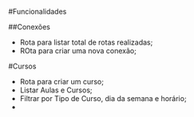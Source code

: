 #Funcionalidades

##Conexões

- Rota para listar total de rotas realizadas;
- ROta para criar uma nova conexão;

#Cursos

- Rota para criar um curso;
- Listar Aulas e Cursos;
 - Filtrar por Tipo de Curso, dia da semana e horário;
 - 